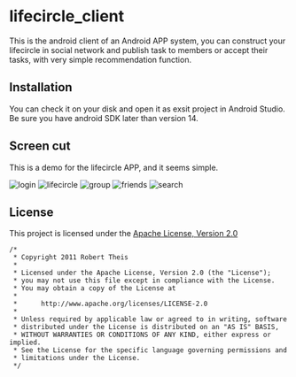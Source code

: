 # lifecircle_client
This is the android client of an Android APP system, you can construct your lifecircle in social network and publish task to members or accept their tasks, with very simple recommendation function.

## Installation
You can check it on your disk and open it as exsit project in Android Studio.
Be sure you have android SDK later than version 14.

## Screen cut
This is a demo for the lifecircle APP, and it seems simple.


![login](https://github.com/idealwhite/lifecircle_client/blob/master/app/src/main/assets/mob1.png)
![lifecircle](https://github.com/idealwhite/lifecircle_client/blob/master/app/src/main/assets/mob2.png)
![group](https://github.com/idealwhite/lifecircle_client/blob/master/app/src/main/assets/mob3.png)
![friends](https://github.com/idealwhite/lifecircle_client/blob/master/app/src/main/assets/mob4.png)
![search](https://github.com/idealwhite/lifecircle_client/blob/master/app/src/main/assets/mob5.png)

## License
This project is licensed under the [Apache License, Version 2.0](http://www.apache.org/licenses/LICENSE-2.0.html)

    /*
     * Copyright 2011 Robert Theis
     *
     * Licensed under the Apache License, Version 2.0 (the "License");
     * you may not use this file except in compliance with the License.
     * You may obtain a copy of the License at
     *
     *      http://www.apache.org/licenses/LICENSE-2.0
     *
     * Unless required by applicable law or agreed to in writing, software
     * distributed under the License is distributed on an "AS IS" BASIS,
     * WITHOUT WARRANTIES OR CONDITIONS OF ANY KIND, either express or implied.
     * See the License for the specific language governing permissions and
     * limitations under the License.
     */

